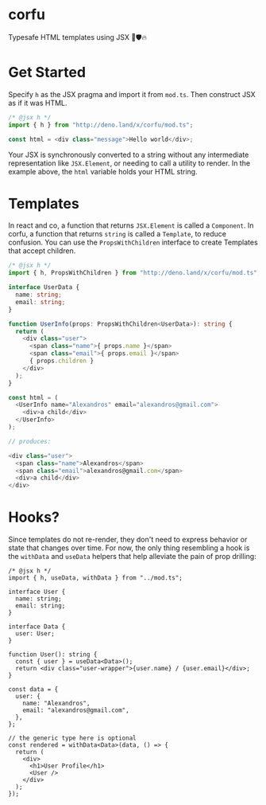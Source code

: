 # corfu

Typesafe HTML templates using JSX 🚀🛡️🔥

# Get Started

Specify `h` as the JSX pragma and import it from `mod.ts`. Then construct JSX as
if it was HTML.

```typescript
/* @jsx h */
import { h } from "http://deno.land/x/corfu/mod.ts";

const html = <div class="message">Hello world</div>;
```

Your JSX is synchronously converted to a string without any intermediate
representation like `JSX.Element`, or needing to call a utility to render.
In the example above, the `html` variable holds your HTML string.

# Templates

In react and co, a function that returns `JSX.Element` is called a `Component`.
In corfu, a function that returns `string` is called a `Template`, to reduce
confusion. You can use the `PropsWithChildren` interface to create Templates
that accept children.

```typescript
/* @jsx h */
import { h, PropsWithChildren } from "http://deno.land/x/corfu/mod.ts";

interface UserData {
  name: string;
  email: string;
}

function UserInfo(props: PropsWithChildren<UserData>): string {
  return (
    <div class="user">
      <span class="name">{ props.name }</span>
      <span class="email">{ props.email }</span>
      { props.children }
    </div>
  );
}

const html = (
  <UserInfo name="Alexandros" email="alexandros@gmail.com">
    <div>a child</div>
  </UserInfo>
);

// produces:

<div class="user">
  <span class="name">Alexandros</span>
  <span class="email">alexandros@gmail.com</span>
  <div>a child</div>
</div>
```

# Hooks?

Since templates do not re-render, they don't need to express behavior or state that changes
over time. For now, the only thing resembling a hook is the `withData` and `useData` helpers
that help alleviate the pain of prop drilling:

```typescriptreact
/* @jsx h */
import { h, useData, withData } from "../mod.ts";

interface User {
  name: string;
  email: string;
}

interface Data {
  user: User;
}

function User(): string {
  const { user } = useData<Data>();
  return <div class="user-wrapper">{user.name} / {user.email}</div>;
}

const data = {
  user: {
    name: "Alexandros",
    email: "alexandros@gmail.com",
  },
};

// the generic type here is optional
const rendered = withData<Data>(data, () => {
  return (
    <div>
      <h1>User Profile</h1>
      <User />
    </div>
  );
});
```
